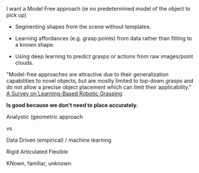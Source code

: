 
I want a Model Free approach (ie no predetermined model of the object to pick up)

- Segmenting shapes from the scene without templates.
    
- Learning affordances (e.g. grasp points) from data rather than fitting to a known shape.
    
- Using deep learning to predict grasps or actions from raw images/point clouds.

"Model-free approaches are attractive due to their generalization capabilities to novel objects, but are mostly limited to top-down grasps and do not allow a precise object placement which can limit their applicability." [A Survey on Learning-Based Robotic Grasping](https://link.springer.com/content/pdf/10.1007/s43154-020-00021-6.pdf)

**Is good because we don't need to place accurately.**

Analystic (geometric approach

vs 

Data Driven (empirical) / machine learning

Rigid
Articulated
Flexible

KNown, familiar, unknown




